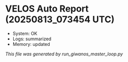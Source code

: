 # VELOS Auto Report (20250813_073454 UTC)

- System: OK
- Logs: summarized
- Memory: updated

_This file was generated by run_giwanos_master_loop.py_